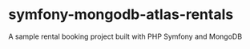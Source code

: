 # symfony-mongodb-atlas-rentals
A sample rental booking project built with PHP Symfony and MongoDB 
